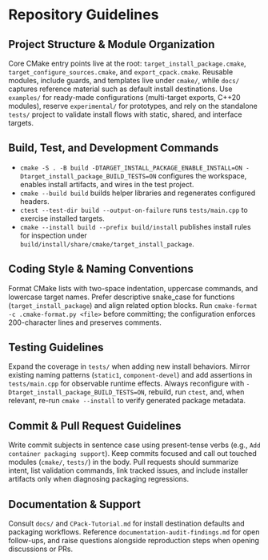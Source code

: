 # Repository Guidelines

## Project Structure & Module Organization
Core CMake entry points live at the root: `target_install_package.cmake`, `target_configure_sources.cmake`, and `export_cpack.cmake`. Reusable modules, include guards, and templates live under `cmake/`, while `docs/` captures reference material such as default install destinations. Use `examples/` for ready-made configurations (multi-target exports, C++20 modules), reserve `experimental/` for prototypes, and rely on the standalone `tests/` project to validate install flows with static, shared, and interface targets.

## Build, Test, and Development Commands
- `cmake -S . -B build -DTARGET_INSTALL_PACKAGE_ENABLE_INSTALL=ON -Dtarget_install_package_BUILD_TESTS=ON` configures the workspace, enables install artifacts, and wires in the test project.
- `cmake --build build` builds helper libraries and regenerates configured headers.
- `ctest --test-dir build --output-on-failure` runs `tests/main.cpp` to exercise installed targets.
- `cmake --install build --prefix build/install` publishes install rules for inspection under `build/install/share/cmake/target_install_package`.

## Coding Style & Naming Conventions
Format CMake lists with two-space indentation, uppercase commands, and lowercase target names. Prefer descriptive snake_case for functions (`target_install_package`) and align related option blocks. Run `cmake-format -c .cmake-format.py <file>` before committing; the configuration enforces 200-character lines and preserves comments.

## Testing Guidelines
Expand the coverage in `tests/` when adding new install behaviors. Mirror existing naming patterns (`static1`, `component-devel`) and add assertions in `tests/main.cpp` for observable runtime effects. Always reconfigure with `-Dtarget_install_package_BUILD_TESTS=ON`, rebuild, run `ctest`, and, when relevant, re-run `cmake --install` to verify generated package metadata.

## Commit & Pull Request Guidelines
Write commit subjects in sentence case using present-tense verbs (e.g., `Add container packaging support`). Keep commits focused and call out touched modules (`cmake/`, `tests/`) in the body. Pull requests should summarize intent, list validation commands, link tracked issues, and include installer artifacts only when diagnosing packaging regressions.

## Documentation & Support
Consult `docs/` and `CPack-Tutorial.md` for install destination defaults and packaging workflows. Reference `documentation-audit-findings.md` for open follow-ups, and raise questions alongside reproduction steps when opening discussions or PRs.
